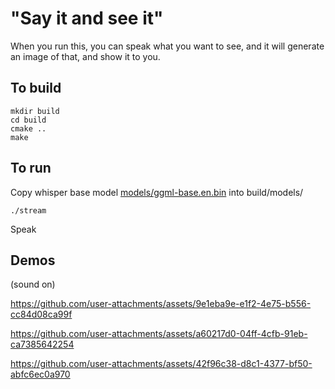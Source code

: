 # "Say it and see it"

When you run this, you can speak what you want to see, and it will generate an image of that, and show it to you.


## To build
```
mkdir build
cd build
cmake ..
make
```

## To run
Copy whisper base model [models/ggml-base.en.bin](https://huggingface.co/ggerganov/whisper.cpp/blob/main/ggml-base.bin) into build/models/
```
./stream
```
Speak

## Demos
(sound on)

https://github.com/user-attachments/assets/9e1eba9e-e1f2-4e75-b556-cc84d08ca99f


https://github.com/user-attachments/assets/a60217d0-04ff-4cfb-91eb-ca7385642254


https://github.com/user-attachments/assets/42f96c38-d8c1-4377-bf50-abfc6ec0a970


